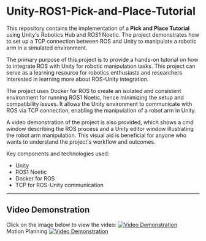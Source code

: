 # Unity-ROS1-Pick-and-Place-Tutorial

This repository contains the implementation of a **Pick and Place Tutorial** using Unity's Robotics Hub and ROS1 Noetic. The project demonstrates how to set up a TCP connection between ROS and Unity to manipulate a robotic arm in a simulated environment.

The primary purpose of this project is to provide a hands-on tutorial on how to integrate ROS with Unity for robotic manipulation tasks. This project can serve as a learning resource for robotics enthusiasts and researchers interested in learning more about ROS-Unity integration.

The project uses Docker for ROS to create an isolated and consistent environment for running ROS1 Noetic, hence minimizing the setup and compatibility issues. It allows the Unity environment to communicate with ROS via TCP connection, enabling the manipulation of a robot arm in Unity.

A video demonstration of the project is also provided, which shows a cmd window describing the ROS process and a Unity editor window illustrating the robot arm manipulation. This visual aid is beneficial for anyone who wants to understand the project's workflow and outcomes.

Key components and technologies used:
- Unity
- ROS1 Noetic
- Docker for ROS
- TCP for ROS-Unity communication

---
## Video Demonstration

Click on the image below to view the video:
[![Video Demonstration](https://img.youtube.com/vi/XwEW-qXYQpw/0.jpg)](https://www.youtube.com/watch?v=XwEW-qXYQpw)
<br>
Motion Planning
[![Video Demonstration](https://img.youtube.com/vi/QzUURw5Ii8U/0.jpg)](https://www.youtube.com/watch?v=QzUURw5Ii8U)
